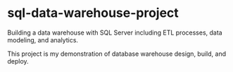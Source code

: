 # sql-data-warehouse-project
Building a data warehouse with SQL Server including ETL processes, data modeling, and analytics.

This project is my demonstration of database warehouse design, build, and deploy. 
